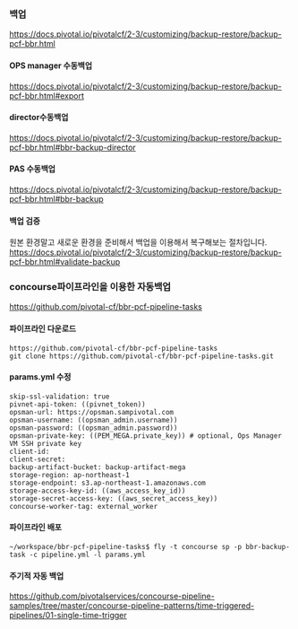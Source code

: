 ### 백업
https://docs.pivotal.io/pivotalcf/2-3/customizing/backup-restore/backup-pcf-bbr.html


#### OPS manager 수동백업
https://docs.pivotal.io/pivotalcf/2-3/customizing/backup-restore/backup-pcf-bbr.html#export

#### director수동백업
https://docs.pivotal.io/pivotalcf/2-3/customizing/backup-restore/backup-pcf-bbr.html#bbr-backup-director

#### PAS 수동백업
https://docs.pivotal.io/pivotalcf/2-3/customizing/backup-restore/backup-pcf-bbr.html#bbr-backup

#### 백업 검증
원본 환경말고 새로운 환경을 준비해서 백업을 이용해서 복구해보는 절차입니다.
https://docs.pivotal.io/pivotalcf/2-3/customizing/backup-restore/backup-pcf-bbr.html#validate-backup


### concourse파이프라인을 이용한 자동백업
https://github.com/pivotal-cf/bbr-pcf-pipeline-tasks

#### 파이프라인 다운로드
```
https://github.com/pivotal-cf/bbr-pcf-pipeline-tasks
git clone https://github.com/pivotal-cf/bbr-pcf-pipeline-tasks.git
```
#### params.yml 수정 
```
skip-ssl-validation: true
pivnet-api-token: ((pivnet_token))
opsman-url: https://opsman.sampivotal.com
opsman-username: ((opsman_admin.username))
opsman-password: ((opsman_admin.password))
opsman-private-key: ((PEM_MEGA.private_key)) # optional, Ops Manager VM SSH private key
client-id:
client-secret:
backup-artifact-bucket: backup-artifact-mega
storage-region: ap-northeast-1
storage-endpoint: s3.ap-northeast-1.amazonaws.com
storage-access-key-id: ((aws_access_key_id))
storage-secret-access-key: ((aws_secret_access_key))
concourse-worker-tag: external_worker
```
#### 파이프라인 배포
```
~/workspace/bbr-pcf-pipeline-tasks$ fly -t concourse sp -p bbr-backup-task -c pipeline.yml -l params.yml
```
#### 주기적 자동 백업
https://github.com/pivotalservices/concourse-pipeline-samples/tree/master/concourse-pipeline-patterns/time-triggered-pipelines/01-single-time-trigger





